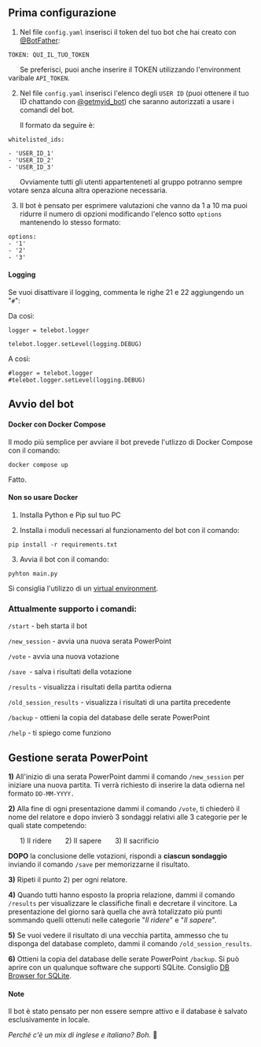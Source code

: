 ## Prima configurazione

1) Nel file ```config.yaml``` inserisci il token del tuo bot che hai creato con [@BotFather](https://t.me/BotFather):

```TOKEN: QUI_IL_TUO_TOKEN```

 &nbsp;&nbsp;&nbsp;&nbsp;&nbsp;&nbsp;Se preferisci, puoi anche inserire il TOKEN utilizzando l'environment varibale ```API_TOKEN```. 

2) Nel file ```config.yaml``` inserisci l'elenco degli ```USER ID``` (puoi ottenere il tuo ID chattando con [@getmyid_bot](https://t.me/getmyid_bot)) che saranno autorizzati a usare i comandi del bot.

&nbsp;&nbsp;&nbsp;&nbsp;&nbsp;&nbsp;Il formato da seguire è:

```
whitelisted_ids:

- 'USER_ID_1'
- 'USER_ID_2'
- 'USER_ID_3'
```

&nbsp;&nbsp;&nbsp;&nbsp;&nbsp;&nbsp;Ovviamente tutti gli utenti appartenteneti al gruppo potranno sempre votare senza alcuna altra operazione necessaria.

3) Il bot è pensato per esprimere valutazioni che vanno da 1 a 10 ma puoi ridurre il numero di opzioni modificando l'elenco sotto ```options``` mantenendo lo stesso formato:

```
options:
- '1'
- '2'
- '3'
```
#### Logging

Se vuoi disattivare il logging, commenta le righe 21 e 22 aggiungendo un "```#```":

Da così:

```
logger = telebot.logger

telebot.logger.setLevel(logging.DEBUG)
```
A così: 

```
#logger = telebot.logger
#telebot.logger.setLevel(logging.DEBUG)
```

## Avvio del bot 

#### Docker con Docker Compose

Il modo più semplice per avviare il bot prevede l'utlizzo di Docker Compose con il comando:

```docker compose up```

Fatto.

#### Non so usare Docker

1) Installa Python e Pip sul tuo PC

2) Installa i moduli necessari al funzionamento del bot con il comando:

```pip install -r requirements.txt```

3) Avvia il bot con il comando:

```pyhton main.py```

Si consiglia l'utilizzo di un [virtual environment](https://towardsdatascience.com/virtual-environments-104c62d48c54).

### Attualmente supporto i comandi:

```/start``` - beh starta il bot

```/new_session``` - avvia una nuova serata PowerPoint

```/vote``` - avvia una nuova votazione

```/save ```- salva i risultati della votazione

```/results``` - visualizza i risultati della partita odierna

```/old_session_results``` - visualizza i risultati di una partita precedente

```/backup``` - ottieni la copia del database delle serate PowerPoint

```/help``` - ti spiego come funziono

## Gestione serata PowerPoint

<b>1)</b> All'inizio di una serata PowerPoint dammi il comando ```/new_session``` per iniziare una nuova partita. Ti verrà richiesto di inserire la data odierna nel formato <code>DD-MM-YYYY.</code>

<b>2)</b> Alla fine di ogni presentazione dammi il comando ```/vote```, ti chiederò il nome del relatore e dopo invierò 3 sondaggi relativi alle 3 categorie per le quali state competendo:

&nbsp;&nbsp;&nbsp;&nbsp;&nbsp;&nbsp;1) Il ridere
&nbsp;&nbsp;&nbsp;&nbsp;&nbsp;&nbsp;2) Il sapere
&nbsp;&nbsp;&nbsp;&nbsp;&nbsp;&nbsp;3) Il sacrificio

<b>DOPO</b> la conclusione delle votazioni, rispondi a **ciascun sondaggio** inviando il comando ```/save``` per memorizzarne il risultato.

<b>3)</b> Ripeti il punto 2) per ogni relatore.

<b>4)</b> Quando tutti hanno esposto la propria relazione, dammi il comando ```/results``` per visualizzare le classifiche finali e decretare il vincitore. La presentazione del giorno sarà quella che avrà totalizzato più punti sommando quelli ottenuti nelle categorie "*Il ridere*" e "*Il sapere*".

<b>5)</b> Se vuoi vedere il risultato di una vecchia partita, ammesso che tu disponga del database completo, dammi il comando ```/old_session_results```.

<b>6)</b> Ottieni la copia del database delle serate PowerPoint ```/backup```.  Si può aprire con un qualunque software che supporti SQLite. Consiglio [DB Browser for SQLite](https://sqlitebrowser.org/).

#### Note

Il bot è stato pensato per non essere sempre attivo e il database è salvato esclusivamente in locale.

<i>Perché c'è un mix di inglese e italiano? Boh.</i> 🎲️

